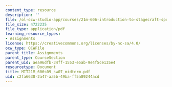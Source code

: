 ```yaml
---
content_type: resource
description: ''
file: /ol-ocw-studio-app/courses/21m-606-introduction-to-stagecraft-spring-2009/c2fa66382a47aa5b49baff5a89244acd_MIT21M_606s09_sw07_midterm.pdf
file_size: 4722235
file_type: application/pdf
learning_resource_types:
- Assignments
license: https://creativecommons.org/licenses/by-nc-sa/4.0/
ocw_type: OCWFile
parent_title: Assignments
parent_type: CourseSection
parent_uid: aea96dfb-34ff-1553-e5ab-9e4f5ce135e4
resourcetype: Document
title: MIT21M_606s09_sw07_midterm.pdf
uid: c2fa6638-2a47-aa5b-49ba-ff5a89244acd
---
```

